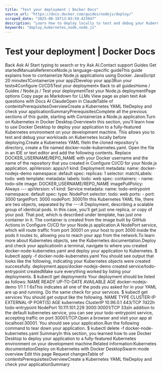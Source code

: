 ```yaml
---
title: "Test your deployment | Docker Docs"
source_url: "https://docs.docker.com/guides/nodejs/deploy/"
scraped_date: "2025-08-19T13:03:59.423947"
description: "Learn how to deploy locally to test and debug your Kubernetes deployment"
keywords: "deploy,kubernetes,node,node.js"
---
```

# Test your deployment | Docker Docs

Back Ask AI Start typing to search or try Ask AI.Contact support Guides Get startedManualsReferenceNode.js language-specific guideThis guide explains how to containerize Node.js applications using Docker. JavaScript 20 minutes1Containerize your app2Develop your app3Run your tests4Configure CI/CD5Test your deployment« Back to all guidesHome / Guides / Node.js / Test your deploymentTest your Node.js deploymentPage options Copy page as Markdown for LLMs View page as plain text Ask questions with Docs AI ClaudeOpen in ClaudeTable of contentsPrerequisitesOverviewCreate a Kubernetes YAML fileDeploy and check your applicationSummaryPrerequisitesComplete all the previous sections of this guide, starting with Containerize a Node.js application.Turn on Kubernetes in Docker Desktop.OverviewIn this section, you'll learn how to use Docker Desktop to deploy your application to a fully-featured Kubernetes environment on your development machine. This allows you to test and debug your workloads on Kubernetes locally before deploying.Create a Kubernetes YAML fileIn the cloned repository's directory, create a file named docker-node-kubernetes.yaml. Open the file in an IDE or text editor and add the following contents. Replace DOCKER_USERNAME/REPO_NAME with your Docker username and the name of the repository that you created in Configure CI/CD for your Node.js application. apiVersion: apps/v1 kind: Deployment metadata: name: docker-nodejs-demo namespace: default spec: replicas: 1 selector: matchLabels: todo: web template: metadata: labels: todo: web spec: containers: - name: todo-site image: DOCKER_USERNAME/REPO_NAME imagePullPolicy: Always --- apiVersion: v1 kind: Service metadata: name: todo-entrypoint namespace: default spec: type: NodePort selector: todo: web ports: - port: 3000 targetPort: 3000 nodePort: 30001In this Kubernetes YAML file, there are two objects, separated by the ---:A Deployment, describing a scalable group of identical pods. In this case, you'll get just one replica, or copy of your pod. That pod, which is described under template, has just one container in it. The container is created from the image built by GitHub Actions in Configure CI/CD for your Node.js application.A NodePort service, which will route traffic from port 30001 on your host to port 3000 inside the pods it routes to, allowing you to reach your app from the network.To learn more about Kubernetes objects, see the Kubernetes documentation.Deploy and check your applicationIn a terminal, navigate to where you created docker-node-kubernetes.yaml and deploy your application to Kubernetes. $ kubectl apply -f docker-node-kubernetes.yaml You should see output that looks like the following, indicating your Kubernetes objects were created successfully. deployment.apps/docker-nodejs-demo created service/todo-entrypoint createdMake sure everything worked by listing your deployments. $ kubectl get deployments Your deployment should be listed as follows: NAME READY UP-TO-DATE AVAILABLE AGE docker-nodejs-demo 1/1 1 1 6sThis indicates all one of the pods you asked for in your YAML are up and running. Do the same check for your services. $ kubectl get services You should get output like the following. NAME TYPE CLUSTER-IP EXTERNAL-IP PORT(S) AGE kubernetes ClusterIP 10.96.0.1 <none> 443/TCP 7d22h todo-entrypoint NodePort 10.111.101.229 <none> 3000:30001/TCP 33sIn addition to the default kubernetes service, you can see your todo-entrypoint service, accepting traffic on port 30001/TCP.Open a browser and visit your app at localhost:30001. You should see your application.Run the following command to tear down your application. $ kubectl delete -f docker-node-kubernetes.yaml SummaryIn this section, you learned how to use Docker Desktop to deploy your application to a fully-featured Kubernetes environment on your development machine.Related information:Kubernetes documentationDeploy on Kubernetes with Docker DesktopSwarm mode overview Edit this page Request changesTable of contentsPrerequisitesOverviewCreate a Kubernetes YAML fileDeploy and check your applicationSummary